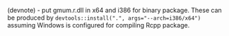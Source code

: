 (devnote) - put gmum.r.dll in x64 and i386 for binary package. These can be produced by ``devtools::install(".", args="--arch=i386/x64")`` assuming Windows is configured for compiling Rcpp package.